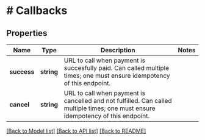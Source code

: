 # # Callbacks

## Properties

Name | Type | Description | Notes
------------ | ------------- | ------------- | -------------
**success** | **string** | URL to call when payment is succesfully paid. Can called multiple times; one must ensure idempotency of this endpoint. |
**cancel** | **string** | URL to call when payment is cancelled and not fulfilled. Can called multiple times; one must ensure idempotency of this endpoint. |

[[Back to Model list]](../../README.md#models) [[Back to API list]](../../README.md#endpoints) [[Back to README]](../../README.md)
